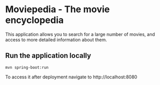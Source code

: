 # Moviepedia - The movie encyclopedia

This application allows you to search for a large number of movies, and access to more detailed information about them.

## Run the application locally
```
mvn spring-boot:run
```
To access it after deployment navigate to http://localhost:8080